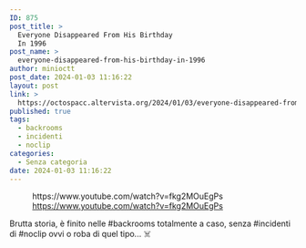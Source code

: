 ```yaml
---
ID: 875
post_title: >
  Everyone Disappeared From His Birthday
  In 1996
post_name: >
  everyone-disappeared-from-his-birthday-in-1996
author: minioctt
post_date: 2024-01-03 11:16:22
layout: post
link: >
  https://octospacc.altervista.org/2024/01/03/everyone-disappeared-from-his-birthday-in-1996/
published: true
tags:
  - backrooms
  - incidenti
  - noclip
categories:
  - Senza categoria
date: 2024-01-03 11:16:22
---
```

<!-- wp:embed {"url":"https://www.youtube.com/watch?v=fkg2MOuEgPs","providerNameSlug":"youtube","responsive":true} -->
<figure class="wp-block-embed is-provider-youtube wp-block-embed-youtube"><div class="wp-block-embed__wrapper">
https://www.youtube.com/watch?v=fkg2MOuEgPs
</div><figcaption class="wp-element-caption"><a href="https://www.youtube.com/watch?v=fkg2MOuEgPs">https://www.youtube.com/watch?v=fkg2MOuEgPs</a></figcaption></figure>
<!-- /wp:embed -->

<!-- wp:paragraph -->
<p></p>
<!-- /wp:paragraph -->

<!-- wp:paragraph -->
<p>Brutta storia, è finito nelle #backrooms totalmente a caso, senza #incidenti di #noclip ovvi o roba di quel tipo... ☠️</p>
<!-- /wp:paragraph -->